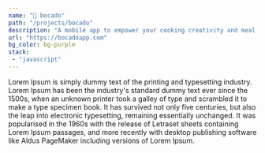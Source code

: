 ```yaml
---
name: "🥑 bocado"
path: "/projects/bocado"
description: "A mobile app to empower your cooking creativity and meal planification"
url: "https://bocadoapp.com"
bg_color: bg-purple
stack:
 - "javascript"
---
```

Lorem Ipsum is simply dummy text of the printing and typesetting industry. Lorem Ipsum has been the industry's standard dummy text ever since the 1500s, when an unknown printer took a galley of type and scrambled it to make a type specimen book. It has survived not only five centuries, but also the leap into electronic typesetting, remaining essentially unchanged. It was popularised in the 1960s with the release of Letraset sheets containing Lorem Ipsum passages, and more recently with desktop publishing software like Aldus PageMaker including versions of Lorem Ipsum.